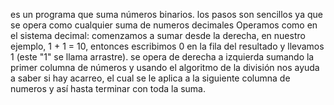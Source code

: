 es un programa que suma números binarios.
los pasos son sencillos ya que se opera como cualquier suma de numeros decimales
Operamos como en el sistema decimal: comenzamos a sumar desde la derecha, en nuestro ejemplo, 1 + 1 = 10, entonces escribimos 0 en la fila del resultado y llevamos 1 (este "1" se llama arrastre).
se opera de derecha a izquierda sumando la primer columna de números y usando el algoritmo de la división nos ayuda a saber si hay acarreo, el cual se le aplica a la siguiente columna de numeros y así hasta terminar con toda la suma.
